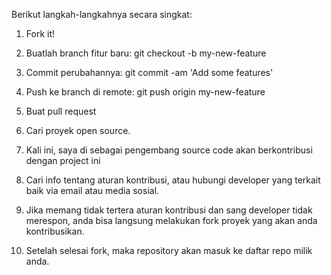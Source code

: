 Berikut langkah-langkahnya secara singkat:

   1. Fork it!

   2. Buatlah branch fitur baru: git checkout -b my-new-feature

   3. Commit perubahannya: git commit -am 'Add some features'

   4. Push ke branch di remote: git push origin my-new-feature

   5. Buat pull request

   6. Cari proyek open source.

   7. Kali ini, saya di sebagai pengembang source code akan berkontribusi dengan project ini
   
   8. Cari info tentang aturan kontribusi, atau hubungi developer yang terkait baik via email atau media sosial.

   9. Jika memang tidak tertera aturan kontribusi dan sang developer tidak merespon, anda bisa langsung melakukan fork proyek yang akan anda kontribusikan.

   10. Setelah selesai fork, maka repository akan masuk ke daftar repo milik anda.
